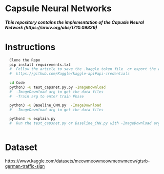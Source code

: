 # Capsule Neural Networks
<h5>This repository contains the implementation of the Capusle Neural Network (https://arxiv.org/abs/1710.09829) </h5>


# Instructions


```bash
  Clone the Repo
  pip install requirements.txt
  #  Follow the article to save the .kaggle token file  or export the authentication api token
  #  https://github.com/Kaggle/kaggle-api#api-credentials
  
  cd Code
  python3 -u test_capsnet.py.py -ImageDownload
  #  -ImageDownload arg to get the data files
  #  -Train arg to enter train Phase
  
  python3 -u Baseline_CNN.py  -ImageDownload 
  #  -ImageDownload arg to get the data files

  python3 -u explain.py
  #  Run the test_capsnet.py or Baseline_CNN.py with -ImageDownload arg to get the data before running the explain.py file
  
```


# Dataset
https://www.kaggle.com/datasets/meowmeowmeowmeowmeow/gtsrb-german-traffic-sign

